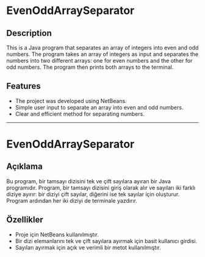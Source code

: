 # EvenOddArraySeparator

## Description
This is a Java program that separates an array of integers into even and odd numbers. The program takes an array of integers as input and separates the numbers into two different arrays: one for even numbers and the other for odd numbers. The program then prints both arrays to the terminal.

## Features
- The project was developed using NetBeans.
- Simple user input to separate an array into even and odd numbers.
- Clear and efficient method for separating numbers.

---

# EvenOddArraySeparator

## Açıklama
Bu program, bir tamsayı dizisini tek ve çift sayılara ayıran bir Java programıdır. Program, bir tamsayı dizisini giriş olarak alır ve sayıları iki farklı diziye ayırır: bir diziyi çift sayılar, diğerini ise tek sayılar için oluşturur. Program ardından her iki diziyi de terminale yazdırır.

## Özellikler
- Proje için NetBeans kullanılmıştır.
- Bir dizi elemanlarını tek ve çift sayılara ayırmak için basit kullanıcı girdisi.
- Sayıları ayırmak için açık ve verimli bir metot kullanılmıştır.
